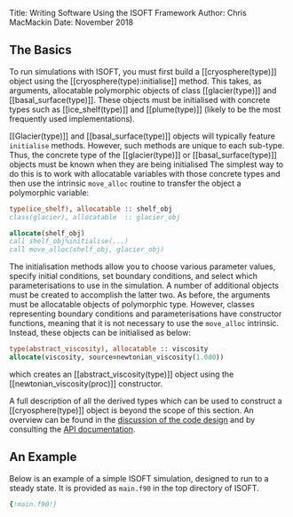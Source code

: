 Title: Writing Software Using the ISOFT Framework
Author: Chris MacMackin
Date: November 2018 

## The Basics

To run simulations with ISOFT, you must first build a
[[cryosphere(type)]] object using the [[cryosphere(type):initialise]]
method. This takes, as arguments, allocatable polymorphic objects of class
[[glacier(type)]] and [[basal_surface(type)]]. These objects must be
initialised with concrete types such as [[ice_shelf(type)]] and
[[plume(type)]] (likely to be the most frequently used implementations).

[[Glacier(type)]] and [[basal_surface(type)]] objects will typically
feature `initialise` methods. However, such methods are unique to each
sub-type. Thus, the concrete type of the [[glacier(type)]] or
[[basal_surface(type)]] objects must be known when they are being
initialised The simplest way to do this is to work with allocatable
variables with those concrete types and then use the intrinsic
`move_alloc` routine to transfer the object a polymorphic variable:
```fortran
type(ice_shelf), allocatable :: shelf_obj
class(glacier), allocatable  :: glacier_obj

allocate(shelf_obj)
call shelf_obj%initialise(...)
call move_alloc(shelf_obj, glacier_obj)
```

The initialisation methods allow you to choose various parameter
values, specify initial conditions, set boundary conditions, and
select which parameterisations to use in the simulation. A number of
additional objects must be created to accomplish the latter two. As
before, the arguments must be allocatable objects of polymorphic
type. However, classes representing boundary conditions and
parameterisations have constructor functions, meaning that it is not
necessary to use the `move_alloc` intrinsic. Instead, these objects
can be initialised as below:
```fortran
type(abstract_viscosity), allocatable :: viscosity
allocate(viscosity, source=newtonian_viscosity(1.0d0))
```
which creates an [[abstract_viscosity(type)]] object using the
[[newtonian_viscosity(proc)]] constructor.

A full description of all the derived types which can be used to
construct a [[cryosphere(type)]] object is beyond the scope of this
section. An overview can be found in the
[discussion of the code design](../3-codeDesign/1-representing.html)
and by consulting the [API documentation](|url|/lists/types.html).

## An Example

Below is an example of a simple ISOFT simulation, designed to run to a
steady state. It is provided as `main.f90` in the top directory of ISOFT.

```fortran
{!main.f90!}
```
